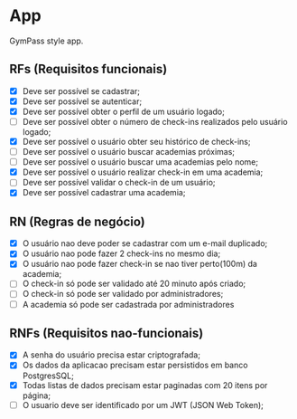 # App

 GymPass style app.

 ## RFs (Requisitos funcionais)

 - [X] Deve ser possível se cadastrar;
 - [X] Deve ser possível se autenticar;
 - [X] Deve ser possível obter o perfil de um usuário logado;
 - [ ] Deve ser possível obter o número de check-ins realizados pelo usuário logado;
 - [X] Deve ser possível o usuário obter seu histórico de check-ins;
 - [ ] Deve ser possível o usuário buscar academias próximas;
 - [ ] Deve ser possível o usuário buscar uma academias pelo nome;
 - [X] Deve ser possível o usuário realizar check-in em uma academia;
 - [ ] Deve ser possível validar o check-in de um usuário;
 - [X] Deve ser possível cadastrar uma academia;

 ## RN (Regras de negócio)

 - [X] O usuário nao deve poder se cadastrar com um e-mail duplicado;
 - [X] O usuário nao pode fazer 2 check-ins no mesmo dia;
 - [X] O usuário nao pode fazer check-in se nao tiver perto(100m) da academia;
 - [ ] O check-in só pode ser validado até 20 minuto após criado;
 - [ ] O check-in só pode ser validado por administradores;
 - [ ] A academia só pode ser cadastrada por administradores

 ## RNFs (Requisitos nao-funcionais)

 - [X] A senha do usuário precisa estar criptografada;
 - [X] Os dados da aplicacao precisam estar persistidos em banco PostgresSQL;
 - [X] Todas listas de dados precisam estar paginadas com 20 itens por página;
 - [ ] O usuario deve ser identificado por um JWT (JSON Web Token);